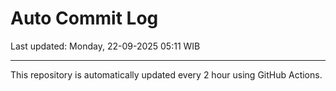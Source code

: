 # Auto Commit Log

Last updated: Monday, 22-09-2025 05:11 WIB

---

This repository is automatically updated every 2 hour using GitHub Actions.
